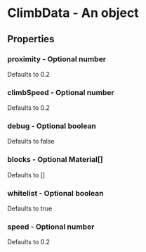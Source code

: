 

# ClimbData - An object



## Properties



### proximity - Optional number



Defaults to 0.2



### climbSpeed - Optional number



Defaults to 0.2



### debug - Optional boolean



Defaults to false



### blocks - Optional Material[]



Defaults to []



### whitelist - Optional boolean



Defaults to true



### speed - Optional number



Defaults to 0.2

